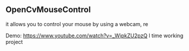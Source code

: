 ## OpenCvMouseControl

 it allows you to control your mouse by using a webcam, re

Demo: https://www.youtube.com/watch?v=_WipkZU2pzQ
l time working project
